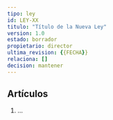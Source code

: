 ```yaml
---
tipo: ley
id: LEY-XX
titulo: "Título de la Nueva Ley"
version: 1.0
estado: borrador
propietario: director
ultima_revision: {{FECHA}}
relaciona: []
decision: mantener
---
```

## Artículos
1.  ...
